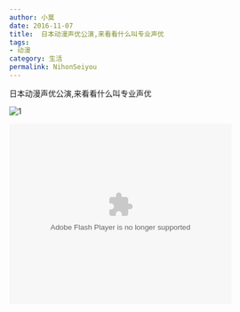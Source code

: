 ```yaml
---
author: 小莫
date: 2016-11-07
title:  日本动漫声优公演,来看看什么叫专业声优
tags: 
- 动漫
category: 生活
permalink: NihonSeiyou
---
```

日本动漫声优公演,来看看什么叫专业声优
<!-- more -->
![1](https://static.xiaomo.info/images/fujisann.png)

<object classid="clsid:D27CDB6E-AE6D-11cf-96B8-444553540000" codebase="http://download.macromedia.com/pub/shockwave/cabs/flash/swflash.cab#version=7,0,19,0" width="400" height="325"><param name="movie" value="http://v.ifeng.com/include/exterior.swf?guid=01da2f75-03cd-4300-b7bc-08bbff884af5&pageurl=http://www.ifeng.com&fromweb=other&AutoPlay=false" /><param name="quality" value="high" /><param name="allowScriptAccess" value="always" /><embed src="http://v.ifeng.com/include/exterior.swf?guid=01da2f75-03cd-4300-b7bc-08bbff884af5&pageurl=http://www.ifeng.com&fromweb=other&AutoPlay=false" quality="high"  allowScriptAccess="always" pluginspage="http://www.macromedia.com/go/getflashplayer" type="application/x-shockwave-flash" width="400" height="325"></embed></object>